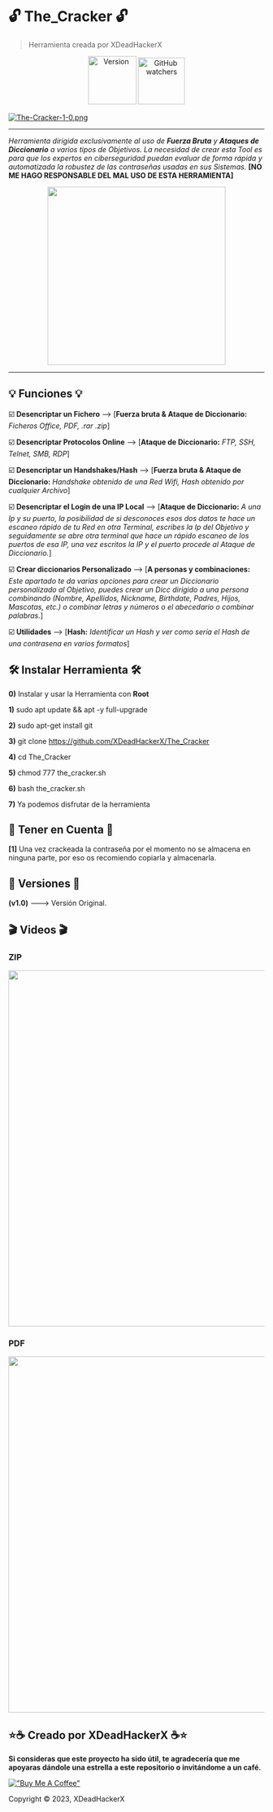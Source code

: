 # 🔓 The_Cracker 🔓

> Herramienta creada por XDeadHackerX

<p align="center"> <img width="95px" alt="Version" src="https://img.shields.io/badge/version-1.0-yellow.svg?style=flat"/> <img width="92px" alt="GitHub watchers" src="https://visitor-badge.glitch.me/badge?page_id=The_Cracker&left_color=gray&right_color=yellow"/></p>

[![The-Cracker-1-0.png](https://i.postimg.cc/SNhCbRXV/The-Cracker-1-0.png)](https://postimg.cc/LhxnzH3Z)

---

*Herramienta dirigida exclusivamente al uso de **Fuerza Bruta** y **Ataques de Diccionario** a varios tipos de Objetivos. La necesidad de crear esta Tool es para que los expertos en ciberseguridad puedan evaluar de forma rápida y automatizada la robustez de las contraseñas usadas en sus Sistemas.* **[NO ME HAGO RESPONSABLE DEL MAL USO DE ESTA HERRAMIENTA]**

<p align="center"><img src=https://i.postimg.cc/9XwTRSw4/password3.gif width="350px"/></p>

---

## 💡 Funciones 💡

:ballot_box_with_check: **Desencriptar un Fichero** --> [**Fuerza bruta & Ataque de Diccionario:** *Ficheros Office, PDF, .rar .zip*]

:ballot_box_with_check: **Desencriptar Protocolos Online** --> [**Ataque de Diccionario:** *FTP, SSH, Telnet, SMB, RDP*]

:ballot_box_with_check: **Desencriptar un Handshakes/Hash** --> [**Fuerza bruta & Ataque de Diccionario:** *Handshake obtenido de una Red Wifi, Hash obtenido por cualquier Archivo*]

:ballot_box_with_check: **Desencriptar el Login de una IP Local** --> [**Ataque de Diccionario:** *A una Ip y su puerto, la posibilidad de si desconoces esos dos datos te hace un escaneo rápido de tu Red en otra Terminal, escribes la Ip del Objetivo y seguidamente se abre otra terminal que hace un rápido escaneo de los puertos de esa IP, una vez escritos la IP y el puerto procede al Ataque de Diccionario.*]

:ballot_box_with_check: **Crear diccionarios Personalizado** --> [**A personas y combinaciones:** *Este apartado te da varias opciones para crear un Diccionario personalizado al Objetivo, puedes crear un Dicc dirigido a una persona combinando (Nombre, Apellidos, Nickname, Birthdate, Padres, Hijos, Mascotas, etc.) o combinar letras y números o el abecedario o combinar palabras.*]

:ballot_box_with_check: **Utilidades** --> [**Hash:** *Identificar un Hash y ver como sería el Hash de una contrasena en varios formatos*]

## 🛠 Instalar Herramienta 🛠

**0)** Instalar y usar la Herramienta con **Root**

**1)** sudo apt update && apt -y full-upgrade

**2)** sudo apt-get install git

**3)** git clone https://github.com/XDeadHackerX/The_Cracker

**4)** cd The_Cracker

**5)** chmod 777 the_cracker.sh

**6)** bash the_cracker.sh

**7)** Ya podemos disfrutar de la herramienta

## 🎲 Tener en Cuenta 🎲

**[1]** Una vez crackeada la contraseña por el momento no se almacena en ninguna parte, por eso os recomiendo copiarla y almacenarla.

## 🔎 Versiones 🔎

**(v1.0)** ---> Versión Original.

## 🎬 Videos 🎬


### ZIP
<p align="center"><a href="https://asciinema.org/a/577876" target="_blank"><img src="https://asciinema.org/a/577876.svg" width="700px" /></a><p>

### PDF
<p align="center"><a href="https://asciinema.org/a/577885" target="_blank"><img src="https://asciinema.org/a/577885.svg" width="700px" /></a><p>

## ⭐☕ Creado por XDeadHackerX ☕⭐

**Si consideras que este proyecto ha sido útil, te agradecería que me apoyaras dándole una estrella a este repositorio o invitándome a un café.**

[!["Buy Me A Coffee"](https://www.buymeacoffee.com/assets/img/custom_images/orange_img.png)](https://www.buymeacoffee.com/XDeadHackerX)

Copyright © 2023, XDeadHackerX
